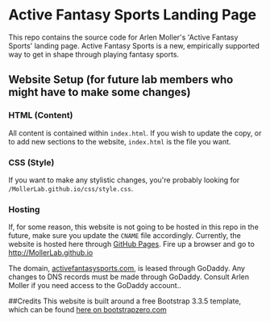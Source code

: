 # Active Fantasy Sports Landing Page

This repo contains the source code for Arlen Moller's 'Active Fantasy Sports' landing page.  Active Fantasy Sports is a new, empirically supported way to get in shape through playing fantasy sports.

## Website Setup (for future lab members who might have to make some changes)

### HTML (Content)
All content is contained within `index.html`.  If you wish to update the copy, or to add new sections to the website, `index.html` is the file you want.

### CSS (Style)
If you want to make any stylistic changes, you're probably looking for `/MollerLab.github.io/css/style.css`.  

### Hosting
If, for some reason, this website is not going to be hosted in this repo in the future, make sure you update the `CNAME` file accordingly.  Currently, the website is hosted here through [GitHub Pages](https://pages.github.com/). 
Fire up a browser and go to http://MollerLab.github.io

The domain, [activefantasysports.com](http://activefantasysports.com), is leased through GoDaddy.  Any changes to DNS records must be made through GoDaddy.  Consult Arlen Moller if you need access to the GoDaddy account..

##Credits
This website is built around a free Bootstrap 3.3.5 template, which can be found [here on bootstrapzero.com](http://www.bootstrapzero.com/bootstrap-template/outline-free-html5-template)
